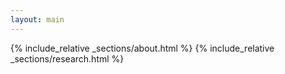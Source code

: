 ```yaml
---
layout: main
---
```


{% include_relative _sections/about.html %}
{% include_relative _sections/research.html %}
